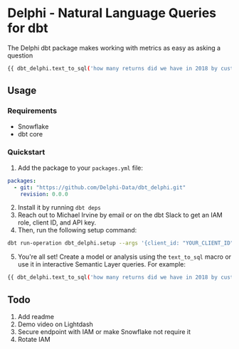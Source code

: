 # Delphi - Natural Language Queries for dbt

The Delphi dbt package makes working with metrics as easy as asking a question

```bash
{{ dbt_delphi.text_to_sql('how many returns did we have in 2018 by customer?') }}
```

## Usage

### Requirements

- Snowflake
- dbt core

### Quickstart

1. Add the package to your `packages.yml` file:

```yaml
packages:
  - git: "https://github.com/Delphi-Data/dbt_delphi.git"
    revision: 0.0.0
```

2. Install it by running `dbt deps`
3. Reach out to Michael Irvine by email or on the dbt Slack to get an IAM role, client ID, and API key.
4. Then, run the following setup command:

```bash
dbt run-operation dbt_delphi.setup --args '{client_id: "YOUR_CLIENT_ID", api_key: "YOUR_API_KEY", iam_role: "YOUR_IAM_ROLE"}'
```

5. You're all set! Create a model or analysis using the `text_to_sql` macro or use it in interactive Semantic Layer queries. For example:

```bash
{{ dbt_delphi.text_to_sql('how many returns did we have in 2018 by customer?') }}
```

## Todo

1. Add readme
2. Demo video on Lightdash
3. Secure endpoint with IAM or make Snowflake not require it
4. Rotate IAM
